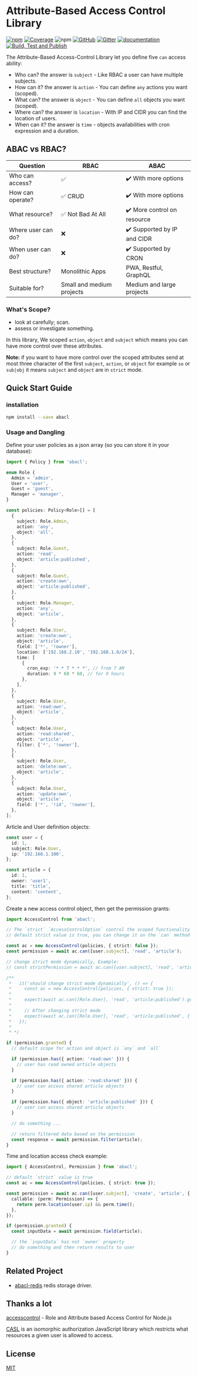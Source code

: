# Attribute-Based Access Control Library

[![npm](https://img.shields.io/npm/v/abacl)](https://www.npmjs.com/package/abacl)
[![Coverage](https://raw.githubusercontent.com/vhidvz/abacl/master/coverage-badge.svg)](https://htmlpreview.github.io/?https://github.com/vhidvz/abacl/blob/master/docs/coverage/lcov-report/index.html)
![npm](https://img.shields.io/npm/dm/abacl)
[![GitHub](https://img.shields.io/github/license/vhidvz/abacl?style=flat)](https://vhidvz.github.io/abacl/)
[![Gitter](https://badges.gitter.im/npm-abacl/community.svg)](https://gitter.im/npm-abacl/community?utm_source=badge&utm_medium=badge&utm_campaign=pr-badge)
[![documentation](https://img.shields.io/badge/documentation-click_to_read-c27cf4)](https://vhidvz.github.io/abacl/)
[![Build, Test and Publish](https://github.com/vhidvz/abacl/actions/workflows/npm-ci.yml/badge.svg)](https://github.com/vhidvz/abacl/actions/workflows/npm-ci.yml)

The Attribute-Based Access-Control Library let you define five `can` access ability:

- Who can? the answer is `subject` - Like RBAC a user can have multiple subjects.
- How can it? the answer is `action` - You can define `any` actions you want (scoped).
- What can? the answer is `object` - You can define `all` objects you want (scoped).
- Where can? the answer is `location` - With IP and CIDR you can find the location of users.
- When can it? the answer is `time` - objects availabilities with cron expression and a duration.

## ABAC vs RBAC?

| **Question**       | **RBAC**                          | **ABAC**                                    |
| ------------------ | --------------------------------- | ------------------------------------------- |
| Who can access?    | :white_check_mark:                | :heavy_check_mark: With more options        |
| How can operate?   | :white_check_mark: CRUD           | :heavy_check_mark: With more options        |
| What resource?     | :white_check_mark: Not Bad At All | :heavy_check_mark: More control on resource |
| Where user can do? | :x:                               | :heavy_check_mark: Supported by IP and CIDR |
| When user can do?  | :x:                               | :heavy_check_mark: Supported by CRON        |
| Best structure?    | Monolithic Apps                   | PWA, Restful, GraphQL                       |
| Suitable for?      | Small and medium projects         | Medium and large projects                   |

### What's Scope?

- look at carefully; scan.
- assess or investigate something.

In this library, We scoped `action`, `object` and `subject` which means you can have more control over these attributes.

**Note:** if you want to have more control over the scoped attributes send at most three character of the first `subject`, `action`, or `object` for example `so` or `sub|obj` it means `subject` and `object` are in `strict` mode.

## Quick Start Guide

### installation

```sh
npm install --save abacl
```

### Usage and Dangling

Define your user policies as a json array (so you can store it in your database):

```ts
import { Policy } from 'abacl';

enum Role {
  Admin = 'admin',
  User = 'user',
  Guest = 'guest',
  Manager = 'manager',
}

const policies: Policy<Role>[] = [
  {
    subject: Role.Admin,
    action: 'any',
    object: 'all',
  },
  {
    subject: Role.Guest,
    action: 'read',
    object: 'article:published',
  },
  {
    subject: Role.Guest,
    action: 'create:own',
    object: 'article:published',
  },
  {
    subject: Role.Manager,
    action: 'any',
    object: 'article',
  },
  {
    subject: Role.User,
    action: 'create:own',
    object: 'article',
    field: ['*', '!owner'],
    location: ['192.168.2.10', '192.168.1.0/24'],
    time: [
      {
        cron_exp: '* * 7 * * *', // from 7 AM
        duration: 9 * 60 * 60, // for 9 hours
      },
    ],
  },
  {
    subject: Role.User,
    action: 'read:own',
    object: 'article',
  },
  {
    subject: Role.User,
    action: 'read:shared',
    object: 'article',
    filter: ['*', '!owner'],
  },
  {
    subject: Role.User,
    action: 'delete:own',
    object: 'article',
  },
  {
    subject: Role.User,
    action: 'update:own',
    object: 'article',
    field: ['*', '!id', '!owner'],
  },
];
```

Article and User definition objects:

```ts
const user = {
  id: 1,
  subject: Role.User,
  ip: '192.168.1.100',
};

const article = {
  id: 1,
  owner: 'user1',
  title: 'title',
  content: 'content',
};
```

Create a new access control object, then get the permission grants:

```ts
import AccessControl from 'abacl';

// The `strict` `AccessControlOption` control the scoped functionality
// default strict value is true, you can change it on the `can` method

const ac = new AccessControl(policies, { strict: false });
const permission = await ac.can([user.subject], 'read', 'article');

// change strict mode dynamically, Example:
// const strictPermission = await ac.can([user.subject], 'read', 'article', { strict: true });

/**
 *   it('should change strict mode dynamically', () => {
 *     const ac = new AccessControl(policies, { strict: true });
 *
 *     expect(await ac.can([Role.User], 'read', 'article:published').granted).toBeFalsy();
 *
 *     // After changing strict mode
 *     expect(await ac.can([Role.User], 'read', 'article:published', { strict: false }).granted).toBeTruthy();
 *   });
 *
 * */

if (permission.granted) {
  // default scope for action and object is `any` and `all`

  if (permission.has({ action: 'read:own' })) {
    // user has read owned article objects
  }

  if (permission.has({ action: 'read:shared' })) {
    // user can access shared article objects
  }

  if (permission.has({ object: 'article:published' })) {
    // user can access shared article objects
  }

  // do something ...

  // return filtered data based on the permission
  const response = await permission.filter(article);
}
```

Time and location access check example:

```ts
import { AccessControl, Permission } from 'abacl';

// default `strict` value is true
const ac = new AccessControl(policies, { strict: true });

const permission = await ac.can([user.subject], 'create', 'article', {
  callable: (perm: Permission) => {
    return perm.location(user.ip) && perm.time();
  },
});

if (permission.granted) {
  const inputData = await permission.field(article);

  // the `inputData` has not `owner` property
  // do something and then return results to user
}
```

## Related Project

- [abacl-redis](https://www.npmjs.com/package/abacl-redis) redis storage driver.

## Thanks a lot

[accesscontrol](https://www.npmjs.com/package/accesscontrol) - Role and Attribute based Access Control for Node.js

[CASL](https://casl.js.org/) is an isomorphic authorization JavaScript library which restricts what resources a given user is allowed to access.

## License

[MIT](https://github.com/vhidvz/abacl/blob/master/LICENSE)
